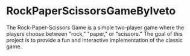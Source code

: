 # RockPaperScissorsGameByIveto
The Rock-Paper-Scissors Game is a simple two-player game where the players choose between "rock," "paper," or "scissors." The goal of this project is to provide a fun and interactive implementation of the classic game.
